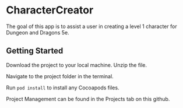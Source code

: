 # CharacterCreator

The goal of this app is to assist a user in creating a level 1 character for Dungeon and Dragons 5e.

## Getting Started

Download the project to your local machine.  Unzip the file.

Navigate to the project folder in the terminal.

Run `pod install` to install any Cocoapods files.


Project Management can be found in the Projects tab on this github.
